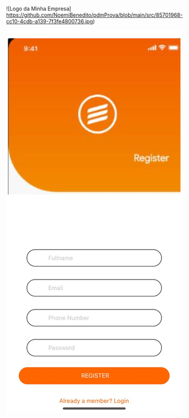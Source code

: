 ![Logo da Minha Empresa] https://github.com/NoemiBenedito/pdmProva/blob/main/src/85701968-cc10-4cdb-a139-7f3fe4800736.jpg)


<img src="https://github.com/NoemiBenedito/pdmProva/blob/main/src/85701968-cc10-4cdb-a139-7f3fe4800736.jpg" alt="Logo da Minha Empresa">
